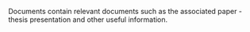 Documents contain relevant documents such as the associated paper - thesis presentation and other useful information.
